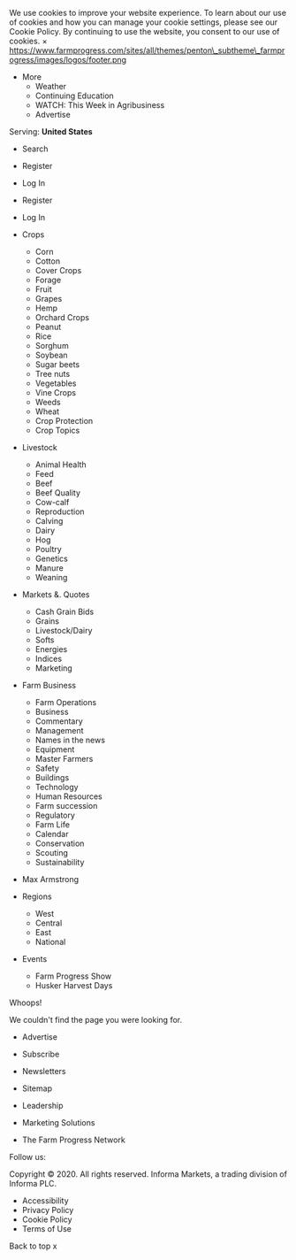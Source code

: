 We use cookies to improve your website experience. To learn about our use of cookies and how you can manage your cookie settings, please see our Cookie Policy. By continuing to use the website, you consent to our use of cookies. × https://www.farmprogress.com/sites/all/themes/penton\_subtheme\_farmprogress/images/logos/footer.png

*   More
    *   Weather
    *   Continuing Education
    *   WATCH: This Week in Agribusiness
    *   Advertise

Serving: **United States** 

*   Search
*   Register
*   Log In

*   Register
*   Log In

*   Crops
    *   Corn
    *   Cotton
    *   Cover Crops
    *   Forage
    *   Fruit
    *   Grapes
    *   Hemp
    *   Orchard Crops
    *   Peanut
    *   Rice
    *   Sorghum
    *   Soybean
    *   Sugar beets
    *   Tree nuts
    *   Vegetables
    *   Vine Crops
    *   Weeds
    *   Wheat
    *   Crop Protection
    *   Crop Topics
*   Livestock
    *   Animal Health
    *   Feed
    *   Beef
    *   Beef Quality
    *   Cow-calf
    *   Reproduction
    *   Calving
    *   Dairy
    *   Hog
    *   Poultry
    *   Genetics
    *   Manure
    *   Weaning
*   Markets &. Quotes
    *   Cash Grain Bids
    *   Grains
    *   Livestock/Dairy
    *   Softs
    *   Energies
    *   Indices
    *   Marketing
*   Farm Business
    *   Farm Operations
    *   Business
    *   Commentary
    *   Management
    *   Names in the news
    *   Equipment
    *   Master Farmers
    *   Safety
    *   Buildings
    *   Technology
    *   Human Resources
    *   Farm succession
    *   Regulatory
    *   Farm Life
    *   Calendar
    *   Conservation
    *   Scouting
    *   Sustainability
*   Max Armstrong
*   Regions
    *   West
    *   Central
    *   East
    *   National
*   Events
    *   Farm Progress Show
    *   Husker Harvest Days

Whoops!

We couldn't find the page you were looking for.

*   Advertise
*   Subscribe
*   Newsletters
*   Sitemap

*   Leadership
*   Marketing Solutions
*   The Farm Progress Network

Follow us:

Copyright © 2020. All rights reserved. Informa Markets, a trading division of Informa PLC.

*   Accessibility
*   Privacy Policy
*   Cookie Policy
*   Terms of Use

Back to top x